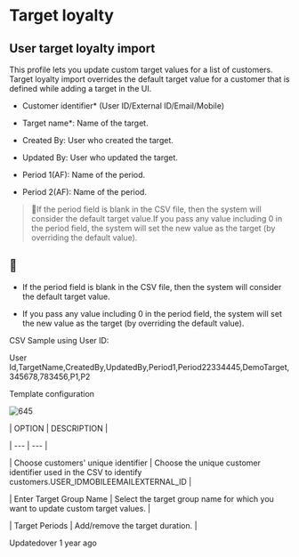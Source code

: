 # Target loyalty

## User target loyalty import

This profile lets you update custom target values for a list of customers. Target loyalty import overrides the default target value for a customer that is defined while adding a target in the UI.

- Customer identifier* (User ID/External ID/Email/Mobile)

- Target name*: Name of the target.

- Created By: User who created the target.

- Updated By: User who updated the target.

- Period 1(AF): Name of the period.

- Period 2(AF): Name of the period.

> 📘If the period field is blank in the CSV file, then the system will consider the default target value.If you pass any value including 0  in the period field, the system will set the new value as the target (by overriding the default value).

## 📘

- If the period field is blank in the CSV file, then the system will consider the default target value.

- If you pass any value including 0  in the period field, the system will set the new value as the target (by overriding the default value).

CSV Sample using User ID:

User Id,TargetName,CreatedBy,UpdatedBy,Period1,Period22334445,DemoTarget,345678,783456,P1,P2

Template configuration

![645](https://files.readme.io/4305ebe-wEaHFv7mXHsUOSKQw_MocOvf3XqDR0tATw.png)

| OPTION | DESCRIPTION |

| --- | --- |

| Choose customers' unique identifier | Choose the unique customer identifier used in the CSV to identify customers.USER_IDMOBILEEMAILEXTERNAL_ID |

| Enter Target Group Name | Select the target group name for which you want to update custom target values. |

| Target Periods | Add/remove the target duration. |



Updatedover 1 year ago
